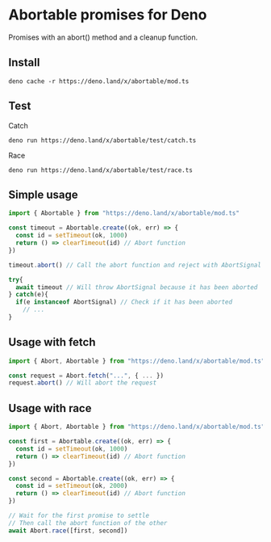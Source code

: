 # Abortable promises for Deno

Promises with an abort() method and a cleanup function.

## Install 

    deno cache -r https://deno.land/x/abortable/mod.ts

## Test

Catch

    deno run https://deno.land/x/abortable/test/catch.ts

Race

    deno run https://deno.land/x/abortable/test/race.ts

## Simple usage

```typescript
import { Abortable } from "https://deno.land/x/abortable/mod.ts"

const timeout = Abortable.create((ok, err) => {
  const id = setTimeout(ok, 1000)
  return () => clearTimeout(id) // Abort function
})

timeout.abort() // Call the abort function and reject with AbortSignal

try{
  await timeout // Will throw AbortSignal because it has been aborted
} catch(e){
  if(e instanceof AbortSignal) // Check if it has been aborted
    // ...
}
```

## Usage with fetch

```typescript
import { Abort, Abortable } from "https://deno.land/x/abortable/mod.ts"

const request = Abort.fetch("...", { ... })
request.abort() // Will abort the request
```

## Usage with race

```typescript
import { Abort, Abortable } from "https://deno.land/x/abortable/mod.ts"

const first = Abortable.create((ok, err) => {
  const id = setTimeout(ok, 1000)
  return () => clearTimeout(id) // Abort function
})

const second = Abortable.create((ok, err) => {
  const id = setTimeout(ok, 2000)
  return () => clearTimeout(id) // Abort function
})

// Wait for the first promise to settle
// Then call the abort function of the other
await Abort.race([first, second])
```